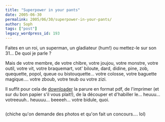 ```yaml
---
title: "Superpower in your pants"
date: 2005-06-30
permalink: 2005/06/30/superpower-in-your-pants/
author: Soph
tags: ["post"]
legacy_wordpress_id: 193
---
```


Faites en un roi, un superman, un gladiateur (hum!) ou mettez-le sur son 31... De quoi je parle&nbsp;?

Mais de votre membre, de votre chibre, votre joujou, votre monstre, votre outil, votre vit, votre braquemart, vot' biloute, dard, didine, pine, zob, quequette, popol, queue ou bistouquette... votre colosse, votre baguette magique.... votre zboub, votre teub ou votre zizi.

<!-- excerpt -->

Il suffit pour cela de [downloader](http://www.durexdickerations.com/) la parure en format pdf, de l'imprimer (et sur du bon papier s'il vous plait!), de la découper et d'habiller le... heuuu... votreeuuh.. heuuuu... beeeeh... votre bidule, quoi.

<img src="https://64k.be/wp-content/uploads/2006/humour/zizi1.jpg" alt="" />

(chiche qu'on demande des photos et qu'on fait un concours.... lol)

